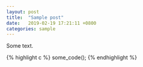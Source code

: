 ```yaml
---
layout: post
title:  "Sample post"
date:   2019-02-19 17:21:11 +0800
categories: sample
---
```

Some text.

{% highlight c %}
some_code();
{% endhighlight %}

